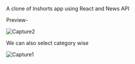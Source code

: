 A clone of Inshorts app using React and News API

Preview-

![Capture2](https://user-images.githubusercontent.com/77845945/120932106-23451200-c712-11eb-8516-cc256f5b4b30.PNG)

We can also select category wise


![Capture1](https://user-images.githubusercontent.com/77845945/120932163-5e474580-c712-11eb-868c-bb3ee4741049.PNG)
